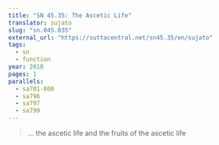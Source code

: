 ```yaml
---
title: "SN 45.35: The Ascetic Life"
translator: sujato
slug: "sn.045.035"
external_url: "https://suttacentral.net/sn45.35/en/sujato"
tags:
  - sn
  - function
year: 2018
pages: 1
parallels:
  - sa701-800
  - sa796
  - sa797
  - sa799
---
```


> … the ascetic life and the fruits of the ascetic life
